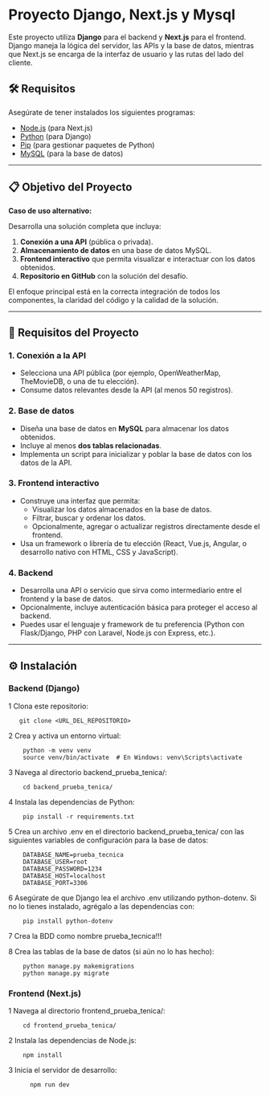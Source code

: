 # Proyecto Django, Next.js y Mysql

Este proyecto utiliza **Django** para el backend y **Next.js** para el frontend. Django maneja la lógica del servidor, las APIs y la base de datos, mientras que Next.js se encarga de la interfaz de usuario y las rutas del lado del cliente.

## 🛠 Requisitos

Asegúrate de tener instalados los siguientes programas:

- [Node.js](https://nodejs.org/) (para Next.js)
- [Python](https://www.python.org/) (para Django)
- [Pip](https://pip.pypa.io/) (para gestionar paquetes de Python)
- [MySQL](https://www.mysql.com/) (para la base de datos)

---

## 📋 Objetivo del Proyecto

**Caso de uso alternativo:**

Desarrolla una solución completa que incluya:

1. **Conexión a una API** (pública o privada).
2. **Almacenamiento de datos** en una base de datos MySQL.
3. **Frontend interactivo** que permita visualizar e interactuar con los datos obtenidos.
4. **Repositorio en GitHub** con la solución del desafío.

El enfoque principal está en la correcta integración de todos los componentes, la claridad del código y la calidad de la solución.

---

## 🚀 Requisitos del Proyecto

### 1. Conexión a la API
- Selecciona una API pública (por ejemplo, OpenWeatherMap, TheMovieDB, o una de tu elección).
- Consume datos relevantes desde la API (al menos 50 registros).

### 2. Base de datos
- Diseña una base de datos en **MySQL** para almacenar los datos obtenidos.
- Incluye al menos **dos tablas relacionadas**.
- Implementa un script para inicializar y poblar la base de datos con los datos de la API.

### 3. Frontend interactivo
- Construye una interfaz que permita:
  - Visualizar los datos almacenados en la base de datos.
  - Filtrar, buscar y ordenar los datos.
  - Opcionalmente, agregar o actualizar registros directamente desde el frontend.
- Usa un framework o librería de tu elección (React, Vue.js, Angular, o desarrollo nativo con HTML, CSS y JavaScript).

### 4. Backend
- Desarrolla una API o servicio que sirva como intermediario entre el frontend y la base de datos.
- Opcionalmente, incluye autenticación básica para proteger el acceso al backend.
- Puedes usar el lenguaje y framework de tu preferencia (Python con Flask/Django, PHP con Laravel, Node.js con Express, etc.).

---

## ⚙️ Instalación

### **Backend (Django)**

1    Clona este repositorio:

```
   git clone <URL_DEL_REPOSITORIO>
```

2    Crea y activa un entorno virtual:

```
    python -m venv venv
    source venv/bin/activate  # En Windows: venv\Scripts\activate
```

3    Navega al directorio backend_prueba_tenica/:

```
    cd backend_prueba_tenica/
```

4    Instala las dependencias de Python:

```
    pip install -r requirements.txt
```
5    Crea un archivo .env en el directorio backend_prueba_tenica/ con las siguientes variables de configuración para la base de datos:

```
    DATABASE_NAME=prueba_tecnica
    DATABASE_USER=root
    DATABASE_PASSWORD=1234
    DATABASE_HOST=localhost
    DATABASE_PORT=3306
```

6    Asegúrate de que Django lea el archivo .env utilizando python-dotenv. Si no lo tienes instalado, agrégalo a las dependencias con:

```
    pip install python-dotenv
```

7    Crea la BDD como nombre prueba_tecnica!!!

8    Crea las tablas de la base de datos (si aún no lo has hecho):

```
    python manage.py makemigrations
    python manage.py migrate
```

### **Frontend (Next.js)**

1    Navega al directorio frontend_prueba_tenica/:

```
    cd frontend_prueba_tenica/
```

2    Instala las dependencias de Node.js:

```
    npm install
```

3   Inicia el servidor de desarrollo:

```
      npm run dev
```



